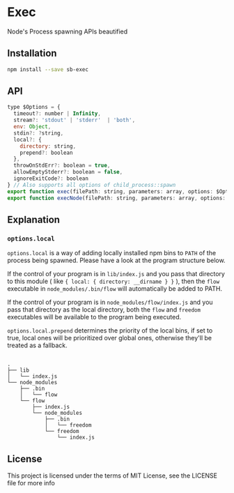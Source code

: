 # Exec

Node's Process spawning APIs beautified

## Installation

```sh
npm install --save sb-exec
```

## API

```js
type $Options = {
  timeout?: number | Infinity,
  stream?: 'stdout' | 'stderr'  | 'both',
  env: Object,
  stdin?: ?string,
  local?: {
    directory: string,
    prepend?: boolean
  },
  throwOnStdErr?: boolean = true,
  allowEmptyStderr?: boolean = false,
  ignoreExitCode?: boolean
} // Also supports all options of child_process::spawn
export function exec(filePath: string, parameters: array, options: $Options)
export function execNode(filePath: string, parameters: array, options: $Options)
```

## Explanation

### `options.local`

`options.local` is a way of adding locally installed npm bins to `PATH` of the
process being spawned. Please have a look at the program structure below.

If the control of your program is in `lib/index.js` and you pass that directory
to this module ( like `{ local: { directory: __dirname } }` ), then the `flow`
executable in `node_modules/.bin/flow` will automatically be added to PATH.

If the control of your program is in `node_modules/flow/index.js` and you pass
that directory as the local directory, both the `flow` and `freedom` executables
will be available to the program being executed.

`options.local.prepend` determines the priority of the local bins, if set to
true, local ones will be prioritized over global ones, otherwise they'll be
treated as a fallback.

```raw

.
├── lib
│   └── index.js
└── node_modules
    ├── .bin
    │   └── flow
    └── flow
        ├── index.js
        └── node_modules
            ├── .bin
            │   └── freedom
            └── freedom
                └── index.js

```

## License

This project is licensed under the terms of MIT License, see the LICENSE file
for more info
